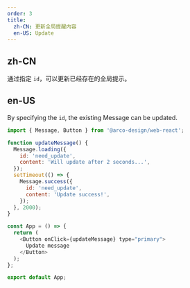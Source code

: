 ```yaml
---
order: 3
title:
  zh-CN: 更新全局提醒内容
  en-US: Update
---
```


## zh-CN

通过指定 `id`，可以更新已经存在的全局提示。

## en-US

By specifying the `id`, the existing Message can be updated.

```js
import { Message, Button } from '@arco-design/web-react';

function updateMessage() {
  Message.loading({
    id: 'need_update',
    content: 'Will update after 2 seconds...',
  });
  setTimeout(() => {
    Message.success({
      id: 'need_update',
      content: 'Update success!',
    });
  }, 2000);
}

const App = () => {
  return (
    <Button onClick={updateMessage} type="primary">
      Update message
    </Button>
  );
};

export default App;
```
